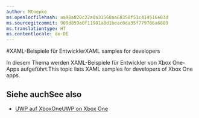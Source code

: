 ```yaml
---
author: Mtoepke
ms.openlocfilehash: aa98a820c22a0a31568aa68358f51c414516e83d
ms.sourcegitcommit: 909d859a0f11981a8d1beac0da35f779786a6889
ms.translationtype: HT
ms.contentlocale: de-DE
---
```

#<a name="xaml-samples-for-developers"></a><span data-ttu-id="fc18a-101">XAML-Beispiele für Entwickler</span><span class="sxs-lookup"><span data-stu-id="fc18a-101">XAML samples for developers</span></span>

<span data-ttu-id="fc18a-102">In diesem Thema werden XAML-Beispiele für Entwickler von Xbox One-Apps aufgeführt.</span><span class="sxs-lookup"><span data-stu-id="fc18a-102">This topic lists XAML samples for developers of Xbox One apps.</span></span>

## <a name="see-also"></a><span data-ttu-id="fc18a-103">Siehe auch</span><span class="sxs-lookup"><span data-stu-id="fc18a-103">See also</span></span>
- [<span data-ttu-id="fc18a-104">UWP auf XboxOne</span><span class="sxs-lookup"><span data-stu-id="fc18a-104">UWP on Xbox One</span></span>](index.md)

